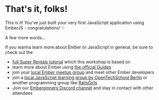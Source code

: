 # That's it, folks!

This is it! You've just built your very first JavaScript application using EmberJS - congratulations! ✨

A few more words...

If you wanna learn more about Ember or JavaScript in general, be sure to check out the
- [full Super Rentals tutorial](https://guides.emberjs.com/release/tutorial/ember-cli/) which this workshop is based on
- learn more about Ember using [the official Guides](https://guides.emberjs.com/release/getting-started/quick-start/)
- join your [local Ember meetup group](https://www.meetup.com/Ember-js-Berlin/) and meet other Ember developers
- join a [local JavaScript learning group by OpenTechSchool Berlin](https://www.meetup.com/opentechschool-berlin/events/) or another programming group like [RailsGirls](http://railsgirls.com/berlin)
- Join our [Emberginners Discord channel](#x) and stay in contact with other attendees
